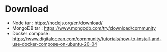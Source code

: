 # Download

- Node tar : https://nodejs.org/en/download/<br>
- MongoDB tar : https://www.mongodb.com/try/download/community<br>
- Docker compose : https://www.digitalocean.com/community/tutorials/how-to-install-and-use-docker-compose-on-ubuntu-20-04 <br>